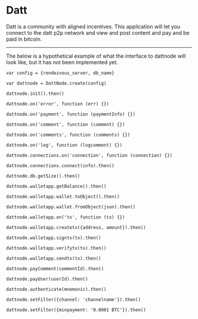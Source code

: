 Datt
====
Datt is a community with aligned incentives. This application will let you
connect to the datt p2p network and view and post content and pay and be paid
in bitcoin.

----------------------

The below is a hypothetical example of what the interface to dattnode will look
like, but it has not been implemented yet.
```
var config = {rendezvous_server, db_name}

var dattnode = DattNode.create(config)

dattnode.init().then()

dattnode.on('error', function (err) {})

dattnode.on('payment', function (paymentInfo) {})

dattnode.on('comment', function (comment) {})

dattnode.on('comments', function (comments) {})

dattnode.on('log', function (logcomment) {})

dattnode.connections.on('connection', function (connection) {})

dattnode.connections.connect(info).then()

dattnode.db.getSize().then()

dattnode.walletapp.getBalance().then()

dattnode.walletapp.wallet.toObject().then()

dattnode.walletapp.wallet.fromObject(json).then()

dattnode.walletapp.on('tx', function (tx) {})

dattnode.walletapp.createtx({address, amount}).then()

dattnode.walletapp.signtx(tx).then()

dattnode.walletapp.verifytx(tx).then()

dattnode.walletapp.sendtx(tx).then()

dattnode.payComment(commentId).then()

dattnode.payUser(userId).then()

dattnode.authenticate(mnemonic).then()

dattnode.setFilter({channel: 'channelname'}).then()

dattnode.setFilter({minpayment: '0.0001 BTC'}).then()
```
